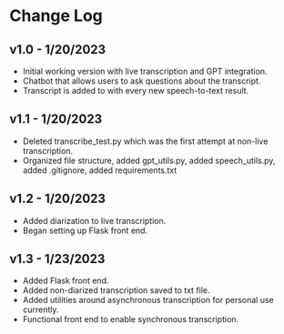 # Change Log

## v1.0 - 1/20/2023
- Initial working version with live transcription and GPT integration.
- Chatbot that allows users to ask questions about the transcript.
- Transcript is added to with every new speech-to-text result.


## v1.1 - 1/20/2023
- Deleted transcribe_test.py which was the first attempt at non-live transcription.
- Organized file structure, added gpt_utils.py, added speech_utils.py, added .gitignore, added requirements.txt

## v1.2 - 1/20/2023
- Added diarization to live transcription.
- Began setting up Flask front end.

## v1.3 - 1/23/2023
- Added Flask front end.
- Added non-diarized transcription saved to txt file.
- Added utilities around asynchronous transcription for personal use currently.
- Functional front end to enable synchronous transcription.
